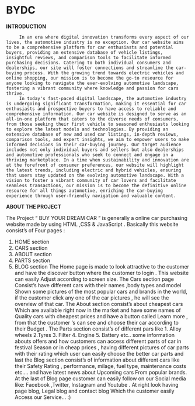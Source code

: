 # BYDC

**INTRODUCTION**
         
         In an era where digital innovation transforms every aspect of our lives, the automotive industry is no exception. Our car website aims to be a comprehensive platform for car enthusiasts and potential buyers, providing an extensive database of vehicle listings, insightful reviews, and comparison tools to facilitate informed purchasing decisions. Catering to both individual consumers and dealerships, our site will foster connections and streamline the car-buying process. With the growing trend towards electric vehicles and online shopping, our mission is to become the go-to resource for anyone looking to navigate the ever-evolving automotive landscape, fostering a vibrant community where knowledge and passion for cars thrive.
         In today's fast-paced digital landscape, the automotive industry is undergoing significant transformation, making it essential for car enthusiasts and prospective buyers to have access to reliable and comprehensive information. Our car website is designed to serve as an all-in-one platform that caters to the diverse needs of consumers, from those seeking their first vehicle to seasoned enthusiasts looking to explore the latest models and technologies. By providing an extensive database of new and used car listings, in-depth reviews, comparison tools, and expert insights, we aim to empower users to make informed decisions in their car-buying journey. Our target audience includes not only individual buyers and sellers but also dealerships and automotive professionals who seek to connect and engage in a thriving marketplace. In a time when sustainability and innovation are at the forefront of consumer preferences, our website will highlight the latest trends, including electric and hybrid vehicles, ensuring that users stay updated on the evolving automotive landscape. With a vision to foster a vibrant community of car lovers and facilitate seamless transactions, our mission is to become the definitive online resource for all things automotive, enriching the car-buying experience through user-friendly navigation and valuable content.
         
**ABOUT THE PROJECT**

The Project  “  BUY YOUR DREAM CAR ”   is generally a online car purchasing website made by using  HTML ,CSS &  JavaScript  .
Basically this website consist’s of Four pages :
1.	HOME section 
2.	CARS   section
3.	ABOUT section
4.	PARTS section
5.	BLOG section
The Home page is made to look attractive to the customer and have the discover button where the customer  to  login . This website can easily Adjust according to screen size. The Cars section page  Consist’s have different  cars with their names ,body types and model Shown some pictures of the most popular cars and brands in the world,   if the customer click any one of the car pictures , he will see the overview of that car. The About section consist’s about cheapest cars Which are available right now in the market and have some names of Quality cars  with cheapest prices and have a button called Learn more , from that the customer ‘s  can see and choose their car according to their Budget . The Parts section consist’s of different pars like 1. Alloy wheels  2.Tyres  3. Filter  4. Engine  5. Battery etc..   some information abouts offers and how customers can access different parts of car in festival Season or in cheap prices , having different pictures of car parts with their rating  which user can easily choose the better car parts and last the Blog section consist’s of information about different cars like their Safety Rating , performance, milage, fuel type, maintenance costs etc….  and have latest news about Upcoming cars From popular brands. At the last of Blog page      customer can easily follow on our Social media like: Facebook ,Twitter, Instagram and Youtube . At right look having page blog, Legal blog and contact blog  Which the customer easily Access our Service…  :)         
